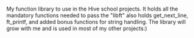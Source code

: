 My function library to use in the Hive school projects. 
It holds all the mandatory functions needed to pass the "libft"
also holds get_next_line, ft_printf, and added bonus functions for string handling.
The library will grow with me and is used in most of my other projects:)
